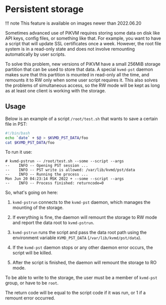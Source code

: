 # Persistent storage

!!! note
    This feature is available on images newer than 2022.06.20

Sometimes advanced use of PiKVM requires storing some data on disk like API keys, config files, or something like that.
For example, you want to have a script that will update SSL certificates once a week.
However, the root file system is in a read-only state and does not involve remounting automatically by user scripts.

To solve this problem, new versions of PiKVM have a small 256MiB storage partition that can be used to store that data.
A special `kvmd-pst` daemon makes sure that this partition is mounted in read-only all the time, and remounts it to RW
only when some user script requires it. This also solves the problems of simultaneous access, so the RW mode will be
kept as long as at least one client is working with the storage.


## Usage

Below is an example of a script `/root/test.sh` that wants to save a certain file in PST:

```bash
#!/bin/bash
echo `date` + $@ > $KVMD_PST_DATA/foo
cat $KVMD_PST_DATA/foo
```

To run it use:
```
# kvmd-pstrun -- /root/test.sh --some --script --args
--    INFO -- Opening PST session ...
--    INFO -- PST write is allowed: /var/lib/kvmd/pst/data
--    INFO -- Running the process ...
Mon Jun 20 04:23:14 MSK 2022 + --some --script --args
--    INFO -- Process finished: returncode=0
```

So, what's going on here:

1. `kvmd-pstrun` connects to the `kvmd-pst` daemon, which manages the mounting of the storage.

2. If everything is fine, the daemon will remount the storage to RW mode and report the data root to `kvmd-pstrun`.

3. `kvmd-pstrun` runs the script and pass the data root path using the environment variable `KVMD_PST_DATA` (`/var/lib/kvmd/pst/data`).

4. If the `kvmd-pst` daemon stops or any other daemon error occurs, the script will be killed.

5. After the script is finished, the daemon will remount the storage to RO mode.

To be able to write to the storage, the user must be a member of `kvmd-pst` group, or have to be `root`.

The return code will be equal to the script code if it was run, or 1 if a remount error occurred.
